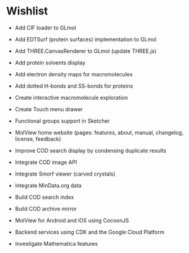 Wishlist
========

- Add CIF loader to GLmol
- Add EDTSurf (protein surfaces) implementation to GLmol
- Add THREE.CanvasRenderer to GLmol (update THREE.js)
- Add protein solvents display
- Add electron density maps for macromolecules
- Add dotted H-bonds and SS-bonds for proteins
- Create interactive macromolecule exploration

- Create Touch menu drawer
- Functional groups support in Sketcher
- MolView home website (pages: features, about, manual, changelog, license, feedback)
- Improve COD search display by condensing duplicate results
- Integrate COD image API
- Integrate Smorf viewer (carved crystals)
- Integrate MinData.org data
- Build COD search index
- Build COD archive mirror
- MolView for Android and iOS using CocoonJS
- Backend services using CDK and the Google Cloud Platform
- Investigate Mathematica features

